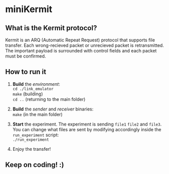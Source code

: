 # miniKermit

## What is the Kermit protocol?
Kermit is an ARQ (Automatic Repeat Request) protocol that supports file transfer. Each wrong-recieved packet or unrecieved packet is retransmitted. The important payload is surrounded with control fields and each packet must be confirmed.

## How to run it
1. **Build** the _environment_:  
`cd ./link_emulator`  
`make` (building)  
`cd ..` (returning to the main folder)

2. **Build** the _sender_ and _receiver_ binaries:  
`make` (in the main folder)

3. **Start** the experiment. The experiment is sending `file1` `file2` and `file3`. You can change what files are sent by modifying accordingly inside the `run_experiment` script:  
 `./run_experiment`
 
4. Enjoy the transfer!

## Keep on coding! :)
